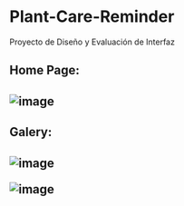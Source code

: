# Plant-Care-Reminder
Proyecto de Diseño y Evaluación de Interfaz 
<h2>Home Page:<h2/>
  
![image](https://github.com/AlexisRodriguez4207/Plant-Care-Reminder/assets/76824745/e484820f-2d2d-4378-b6b6-3afdc4f49e62)

<h2>Galery:<h2/>

![image](https://github.com/AlexisRodriguez4207/Plant-Care-Reminder/assets/76824745/7ca5b295-ed19-4ad2-a4cf-37f390bf8580)

![image](https://github.com/AlexisRodriguez4207/Plant-Care-Reminder/assets/76824745/c3799454-9295-4b0a-9a54-caf43eca84d1)



